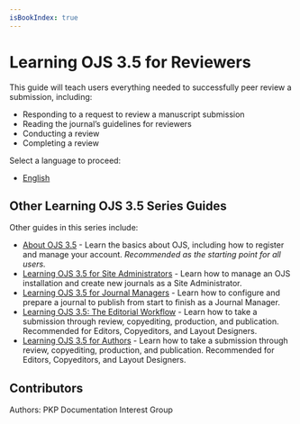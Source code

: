 ```yaml
---
isBookIndex: true
---
```


# Learning OJS 3.5 for Reviewers

This guide will teach users everything needed to successfully peer review a submission, including:
* Responding to a request to review a manuscript submission 
* Reading the journal’s guidelines for reviewers 
* Conducting a review 
* Completing a review

Select a language to proceed:
* [English](./en/)


## Other Learning OJS 3.5 Series Guides 

Other guides in this series include:

* [About OJS 3.5](../../about-ojs/) - Learn the basics about OJS, including how to register and manage your account. *Recommended as the starting point for all users.*
* [Learning OJS 3.5 for Site Administrators](../../site-admin/) - Learn how to manage an OJS installation and create new journals as a Site Administrator.
* [Learning OJS 3.5 for Journal Managers](../../journal-managers/) - Learn how to configure and prepare a journal to publish from start to finish as a Journal Manager. 
* [Learning OJS 3.5: The Editorial Workflow](../../editorial-workflow/) - Learn how to take a submission through review, copyediting, production, and publication. Recommended for Editors, Copyeditors, and Layout Designers.
* [Learning OJS 3.5 for Authors](../../author/) - Learn how to take a submission through review, copyediting, production, and publication. Recommended for Editors, Copyeditors, and Layout Designers.


## Contributors

Authors: PKP Documentation Interest Group
